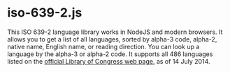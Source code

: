 # iso-639-2.js

This ISO 639-2 language library works in NodeJS and modern browsers.  It allows you to get a list of all languages, sorted by alpha-3 code, alpha-2, native name, English name, or reading direction.  You can look up a language by the alpha-3 or alpha-2 code.  It supports all 486 languages listed on the [official Library of Congress web page](http://www.loc.gov/standards/iso639-2/php/code_list.php), as of 14 July 2014.
